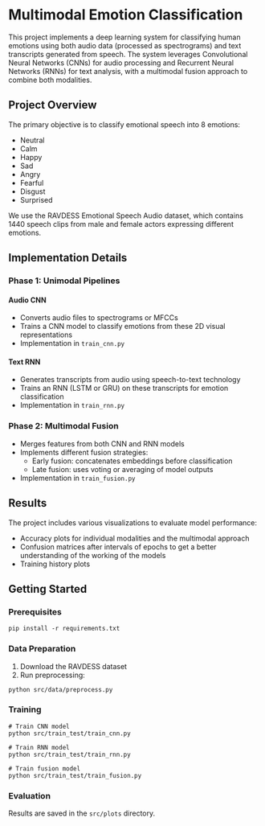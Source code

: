 # Multimodal Emotion Classification

This project implements a deep learning system for classifying human emotions using both audio data (processed as spectrograms) and text transcripts generated from speech. The system leverages Convolutional Neural Networks (CNNs) for audio processing and Recurrent Neural Networks (RNNs) for text analysis, with a multimodal fusion approach to combine both modalities.

## Project Overview

The primary objective is to classify emotional speech into 8 emotions:
- Neutral
- Calm
- Happy
- Sad
- Angry
- Fearful
- Disgust
- Surprised

We use the RAVDESS Emotional Speech Audio dataset, which contains 1440 speech clips from male and female actors expressing different emotions.


## Implementation Details

### Phase 1: Unimodal Pipelines

#### Audio CNN
- Converts audio files to spectrograms or MFCCs
- Trains a CNN model to classify emotions from these 2D visual representations
- Implementation in `train_cnn.py`

#### Text RNN
- Generates transcripts from audio using speech-to-text technology
- Trains an RNN (LSTM or GRU) on these transcripts for emotion classification
- Implementation in `train_rnn.py`

### Phase 2: Multimodal Fusion
- Merges features from both CNN and RNN models
- Implements different fusion strategies:
  - Early fusion: concatenates embeddings before classification
  - Late fusion: uses voting or averaging of model outputs
- Implementation in `train_fusion.py`

## Results

The project includes various visualizations to evaluate model performance:
- Accuracy plots for individual modalities and the multimodal approach
- Confusion matrices after intervals of epochs to get a better understanding of the working of the models
- Training history plots

## Getting Started

### Prerequisites
```
pip install -r requirements.txt
```

### Data Preparation
1. Download the RAVDESS dataset
2. Run preprocessing:
```
python src/data/preprocess.py
```

### Training
```
# Train CNN model
python src/train_test/train_cnn.py

# Train RNN model
python src/train_test/train_rnn.py

# Train fusion model
python src/train_test/train_fusion.py
```

### Evaluation
Results are saved in the `src/plots` directory.


